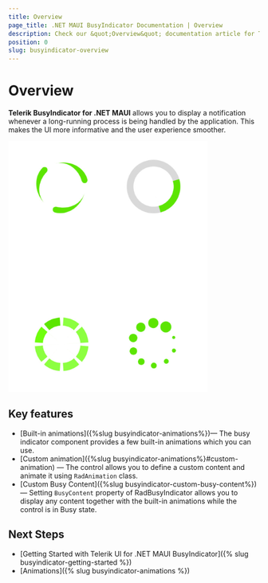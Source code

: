 ```yaml
---
title: Overview
page_title: .NET MAUI BusyIndicator Documentation | Overview
description: Check our &quot;Overview&quot; documentation article for Telerik BusyIndicator for .NET MAUI.
position: 0
slug: busyindicator-overview
---
```


# Overview

**Telerik BusyIndicator for .NET MAUI** allows you to display a notification whenever a long-running process is being handled by the application. This makes the UI more informative and the user experience smoother.

![BusyIndicator example](images/busyindicator-overview.png) 

## Key features

- [Built-in animations]({%slug busyindicator-animations%})&mdash; The busy indicator component provides a few built-in animations which you can use.
- [Custom animation]({%slug busyindicator-animations%}#custom-animation) &mdash; The control allows you to define a custom content and animate it using `RadAnimation` class. 
- [Custom Busy Content]({%slug busyindicator-custom-busy-content%}) &mdash;  Setting `BusyContent` property of RadBusyIndicator allows you to display any content together with the built-in animations while the control is in Busy state.

## Next Steps

- [Getting Started with Telerik UI for .NET MAUI BusyIndicator]({% slug busyindicator-getting-started %})
- [Animations]({% slug busyindicator-animations %})
